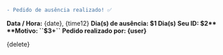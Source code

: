 
```diff
- Pedido de ausência realizado! ✅
```
**Data / Hora:** {date}, {time12}
**Dia(s) de ausência: $1 Dia(s)**
**Seu ID: $2**
**Motivo: ``$3+``**
**Pedido realizado por: {user}**

{delete}